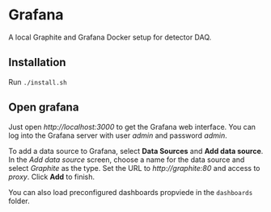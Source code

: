 # Grafana

A local Graphite and Grafana Docker setup for detector DAQ.


## Installation

Run `./install.sh`

## Open grafana

Just open *http://localhost:3000* to get the Grafana
web interface. You can log into the Grafana server with
user *admin* and password *admin*.

To add a data source to Grafana, select **Data Sources** and **Add data
source**. In the *Add data source* screen, choose a name for the data source
and select *Graphite* as the type. Set the URL to *http://graphite:80* and
access to *proxy*. Click **Add** to finish.

You can also load preconfigured dashboards propviede in the `dashboards` folder.
